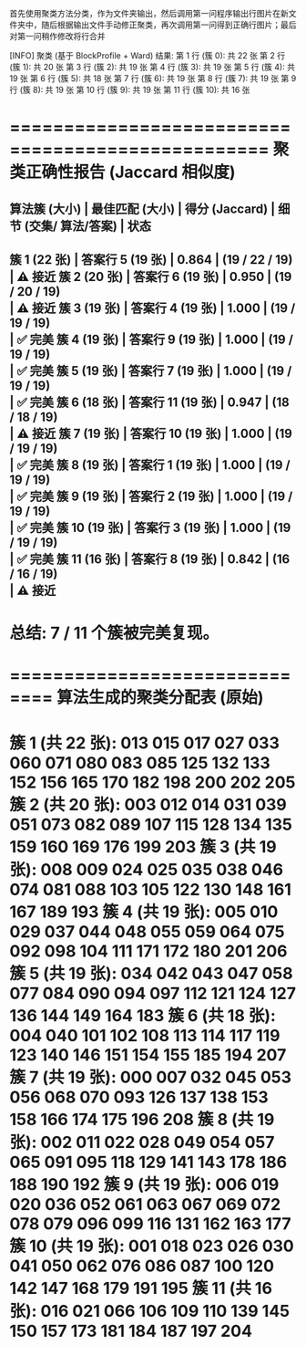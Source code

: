 首先使用聚类方法分类，作为文件夹输出，然后调用第一问程序输出行图片在新文件夹中，随后根据输出文件手动修正聚类，再次调用第一问得到正确行图片；最后对第一问稍作修改将行合并

[INFO] 聚类 (基于 BlockProfile + Ward) 结果:
第 1 行 (簇 0): 共 22 张
第 2 行 (簇 1): 共 20 张
第 3 行 (簇 2): 共 19 张
第 4 行 (簇 3): 共 19 张
第 5 行 (簇 4): 共 19 张
第 6 行 (簇 5): 共 18 张
第 7 行 (簇 6): 共 19 张
第 8 行 (簇 7): 共 19 张
第 9 行 (簇 8): 共 19 张
第 10 行 (簇 9): 共 19 张
第 11 行 (簇 10): 共 16 张

==================================================
     聚类正确性报告 (Jaccard 相似度)
==================================================
算法簇 (大小)         | 最佳匹配 (大小)          | 得分 (Jaccard)      | 细节 (交集/
算法/答案)        | 状态
-------------------------------------------------------------------------------------
簇 1  (22 张)      | 答案行 5  (19 张)      | 0.864             | (19 / 22 / 19)     
  | ⚠️ 接近
簇 2  (20 张)      | 答案行 6  (19 张)      | 0.950             | (19 / 20 / 19)     
  | ⚠️ 接近
簇 3  (19 张)      | 答案行 4  (19 张)      | 1.000             | (19 / 19 / 19)     
  | ✅ 完美
簇 4  (19 张)      | 答案行 9  (19 张)      | 1.000             | (19 / 19 / 19)     
  | ✅ 完美
簇 5  (19 张)      | 答案行 7  (19 张)      | 1.000             | (19 / 19 / 19)     
  | ✅ 完美
簇 6  (18 张)      | 答案行 11 (19 张)      | 0.947             | (18 / 18 / 19)     
  | ⚠️ 接近
簇 7  (19 张)      | 答案行 10 (19 张)      | 1.000             | (19 / 19 / 19)     
  | ✅ 完美
簇 8  (19 张)      | 答案行 1  (19 张)      | 1.000             | (19 / 19 / 19)     
  | ✅ 完美
簇 9  (19 张)      | 答案行 2  (19 张)      | 1.000             | (19 / 19 / 19)     
  | ✅ 完美
簇 10 (19 张)      | 答案行 3  (19 张)      | 1.000             | (19 / 19 / 19)     
  | ✅ 完美
簇 11 (16 张)      | 答案行 8  (19 张)      | 0.842             | (16 / 16 / 19)     
  | ⚠️ 接近
-------------------------------------------------------------------------------------
总结: 7 / 11 个簇被完美复现。
==================================================


==============================
     算法生成的聚类分配表 (原始)
==============================
簇 1  (共 22 张):
  013 015 017 027 033 060 071 080 083 085 125 132 133 152 156 
  165 170 182 198 200 202 205 
簇 2  (共 20 张):
  003 012 014 031 039 051 073 082 089 107 115 128 134 135 159 
  160 169 176 199 203 
簇 3  (共 19 张):
  008 009 024 025 035 038 046 074 081 088 103 105 122 130 148 
  161 167 189 193 
簇 4  (共 19 张):
  005 010 029 037 044 048 055 059 064 075 092 098 104 111 171 
  172 180 201 206 
簇 5  (共 19 张):
  034 042 043 047 058 077 084 090 094 097 112 121 124 127 136 
  144 149 164 183 
簇 6  (共 18 张):
  004 040 101 102 108 113 114 117 119 123 140 146 151 154 155 
  185 194 207 
簇 7  (共 19 张):
  000 007 032 045 053 056 068 070 093 126 137 138 153 158 166 
  174 175 196 208 
簇 8  (共 19 张):
  002 011 022 028 049 054 057 065 091 095 118 129 141 143 178 
  186 188 190 192 
簇 9  (共 19 张):
  006 019 020 036 052 061 063 067 069 072 078 079 096 099 116 
  131 162 163 177 
簇 10 (共 19 张):
  001 018 023 026 030 041 050 062 076 086 087 100 120 142 147 
  168 179 191 195 
簇 11 (共 16 张):
  016 021 066 106 109 110 139 145 150 157 173 181 184 187 197 
  204 
==============================

